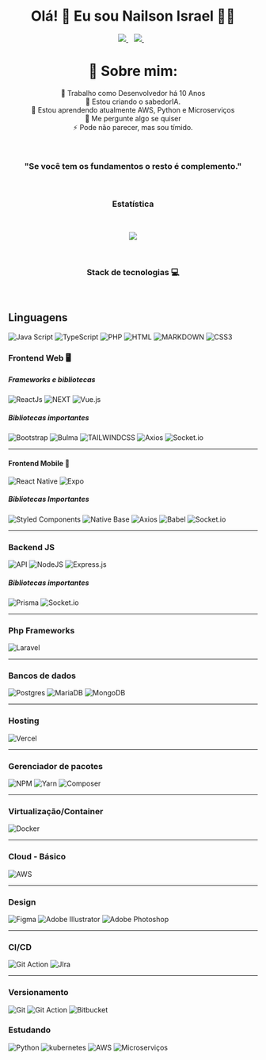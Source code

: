 <h1 align="center">
   Olá! 👋 Eu sou Nailson Israel 👨‍💻
</h1>

<p align="center">
</p>
<p align="center" dir="auto">
  <a href="https://www.linkedin.com/in/nailson-israel/" rel="nofollow">
    <img src="https://camo.githubusercontent.com/a493f6833f99fb3c85788d6d9305e6b7a42b838e5ee5d138fd9a8214a7e77472/68747470733a2f2f696d672e736869656c64732e696f2f62616467652f6c696e6b6564696e2d2532333030373742352e7376673f267374796c653d666f722d7468652d6261646765266c6f676f3d6c696e6b6564696e266c6f676f436f6c6f723d7768697465" data-canonical-src="https://img.shields.io/badge/linkedin-%230077B5.svg?&amp;style=for-the-badge&amp;logo=linkedin&amp;logoColor=white" style="max-width: 100%;">
  </a>&nbsp;&nbsp;
  <a href="https://instagram.com/na_israel" rel="nofollow">
    <img src="https://camo.githubusercontent.com/5c3f3164b340475c38f1ec3d8c6d0c6e8656fbccac25d06cfb86477079b88638/68747470733a2f2f696d672e736869656c64732e696f2f62616467652f696e7374616772616d2d2532334534343035462e7376673f267374796c653d666f722d7468652d6261646765266c6f676f3d696e7374616772616d266c6f676f436f6c6f723d7768697465" data-canonical-src="https://img.shields.io/badge/instagram-%23E4405F.svg?&amp;style=for-the-badge&amp;logo=instagram&amp;logoColor=white" style="max-width: 100%;">        
  </a>&nbsp;&nbsp;
</p>
<p>

<div align="center"> 

  # 💫 Sobre mim:
  🔭 Trabalho como Desenvolvedor há 10 Anos<br>👯 Estou criando o sabedorIA.<br>🌱 Estou aprendendo atualmente AWS, Python e Microserviços<br>💬 Me pergunte algo se quiser<br>⚡ Pode não parecer, mas sou tímido.
</div>
</br>
<h3 align="center">"Se você tem os fundamentos o resto é complemento."</h3>
</br>
<h3 align="center">Estatística</h3>
</br>
<div align="center">

![](https://github-readme-stats.vercel.app/api?username=NailsonCodens&theme=react&hide_border=false&include_all_commits=false&count_private=true)

</div>
</br>
<h3 align="center">Stack de tecnologias 💻 </h3>

</br>

## Linguagens

![Java Script](https://img.shields.io/badge/JavaScript-f1c026?style=for-the-badge&logo=javascript&logoColor=000) ![TypeScript](https://img.shields.io/badge/TypeScript-007ACC?style=for-the-badge&logo=typescript&logoColor=white) ![PHP](https://img.shields.io/badge/PHP-7175AA?style=for-the-badge&logo=php&logoColor=fff) ![HTML](https://img.shields.io/badge/Html5-000?style=for-the-badge&logo=html5&logoColor=E56027) ![MARKDOWN](https://img.shields.io/badge/markdown-000?style=for-the-badge&logo=markdown&logoColor=fff) ![CSS3](https://img.shields.io/badge/css3-%231572B6.svg?style=for-the-badge&logo=css3&logoColor=white)
</p>


### Frontend Web 🖥️

##### Frameworks e bibliotecas

![ReactJs](https://img.shields.io/badge/React_JS-333333?style=for-the-badge&logo=react&logoColor=5ED3F3) ![NEXT](https://img.shields.io/badge/Next-000?style=for-the-badge&logo=next.js&logoColor=fff) ![Vue.js](https://img.shields.io/badge/vuejs-%2335495e.svg?style=for-the-badge&logo=vuedotjs&logoColor=%234FC08D) 


##### Bibliotecas importantes
![Bootstrap](https://img.shields.io/badge/Boostrap-6C11EA.svg?style=for-the-badge&logo=bootstrap&logoColor=fff) ![Bulma](https://img.shields.io/badge/Bulma-00C6A9.svg?style=for-the-badge&logo=bulma&logoColor=fff) ![TAILWINDCSS](https://img.shields.io/badge/TAILWINDCSS-35B3EB.svg?style=for-the-badge&logo=bulma&logoColor=fff) ![Axios](https://img.shields.io/badge/Axios-671DDF?style=for-the-badge&logo=axios&logoColor=white) ![Socket.io](https://img.shields.io/badge/Socket.io-black?style=for-the-badge&logo=socket.io&badgeColor=010101)

-----------------------

#### Frontend Mobile 📱
![React Native](https://img.shields.io/badge/react_native-%2320232a.svg?style=for-the-badge&logo=react&logoColor=%2361DAFB) ![Expo](https://img.shields.io/badge/expo-1C1E24?style=for-the-badge&logo=expo&logoColor=#D04A37)

##### Bibliotecas Importantes

![Styled Components](https://img.shields.io/badge/styled--components-DB7093?style=for-the-badge&logo=styled-components&logoColor=white) ![Native Base](https://img.shields.io/badge/Native%20Base-50BFC3?style=for-the-badge&logo=launchpad&logoColor=white) ![Axios](https://img.shields.io/badge/Axios-671DDF?style=for-the-badge&logo=axios&logoColor=white) ![Babel](https://img.shields.io/badge/Babel-F9DC3e?style=for-the-badge&logo=babel&logoColor=black) ![Socket.io](https://img.shields.io/badge/Socket.io-black?style=for-the-badge&logo=socket.io&badgeColor=010101)

-----------------------

### Backend JS

![API](https://img.shields.io/badge/api-%23404d59.svg?style=for-the-badge&logo=fastapi&logoColor=%fff) ![NodeJS](https://img.shields.io/badge/node.js-6DA55F?style=for-the-badge&logo=node.js&logoColor=white) ![Express.js](https://img.shields.io/badge/express.js-%23404d59.svg?style=for-the-badge&logo=express&logoColor=%2361DAFB)


##### Bibliotecas importantes
![Prisma](https://img.shields.io/badge/prisma-16A394.svg?style=for-the-badge&logo=prisma&logoColor=1C232F) ![Socket.io](https://img.shields.io/badge/Socket.io-black?style=for-the-badge&logo=socket.io&badgeColor=010101) 


-----------------------

### Php Frameworks

![Laravel](https://img.shields.io/badge/laravel-%23FF2D20.svg?style=for-the-badge&logo=laravel&logoColor=white)

-----------------------

### Bancos de dados

![Postgres](https://img.shields.io/badge/postgres-%23316192.svg?style=for-the-badge&logo=postgresql&logoColor=white) ![MariaDB](https://img.shields.io/badge/MariaDB-003545?style=for-the-badge&logo=mariadb&logoColor=white) ![MongoDB](https://img.shields.io/badge/MongoDB-%234ea94b.svg?style=for-the-badge&logo=mongodb&logoColor=white)

-----------------------

### Hosting

![Vercel](https://img.shields.io/badge/vercel-%23000000.svg?style=for-the-badge&logo=vercel&logoColor=white)


-----------------------

### Gerenciador de pacotes

![NPM](https://img.shields.io/badge/NPM-%23000000.svg?style=for-the-badge&logo=npm&logoColor=white) ![Yarn](https://img.shields.io/badge/yarn-%232C8EBB.svg?style=for-the-badge&logo=yarn&logoColor=white) ![Composer](https://img.shields.io/badge/composer-524944.svg?style=for-the-badge&logo=composer&logoColor=white)

-----------------------


### Virtualização/Container

![Docker](https://img.shields.io/badge/Docker-0994E0.svg?style=for-the-badge&logo=docker&logoColor=white)

-----------------------


### Cloud - Básico

![AWS](https://img.shields.io/badge/AWS-%23FF9900.svg?style=for-the-badge&logo=amazon-aws&logoColor=white)

-----------------------

### Design
![Figma](https://img.shields.io/badge/figma-%23F24E1E.svg?style=for-the-badge&logo=figma&logoColor=white) ![Adobe Illustrator](https://img.shields.io/badge/adobeillustrator-%23FF9A00.svg?style=for-the-badge&logo=adobeillustrator&logoColor=white) ![Adobe Photoshop](https://img.shields.io/badge/adobe%20photoshop-011C37.svg?style=for-the-badge&logo=adobephotoshop&logoColor=#38A8FF)

-----------------------

### CI/CD
![Git Action](https://img.shields.io/badge/GIHUB%20ACTIONS-000.svg?style=for-the-badge&logo=github-actions&logoColor=#1C81F2) ![JIra](https://img.shields.io/badge/Jira-2481FC.svg?style=for-the-badge&logo=jira&logoColor=fff)

-----------------------

### Versionamento
![Git](https://img.shields.io/badge/git-000.svg?style=for-the-badge&logo=git&logoColor=fff) ![Git Action](https://img.shields.io/badge/GIHUB-E44C30.svg?style=for-the-badge&logo=github&logoColor=fff) ![Bitbucket](https://img.shields.io/badge/Bitbucket-257CF1.svg?style=for-the-badge&logo=bitbucket&logoColor=fff)


### Estudando
![Python](https://img.shields.io/badge/python-3776AB.svg?style=for-the-badge&logo=python&logoColor=fff) ![kubernetes](https://img.shields.io/badge/Kubernets-326CE5.svg?style=for-the-badge&logo=kubernetes&logoColor=fff) ![AWS](https://img.shields.io/badge/AWS-%23FF9900.svg?style=for-the-badge&logo=amazon-aws&logoColor=white) ![Microserviços](https://img.shields.io/badge/Microserviços-000.svg?style=for-the-badge&logo=microstrategy&logoColor=white)
